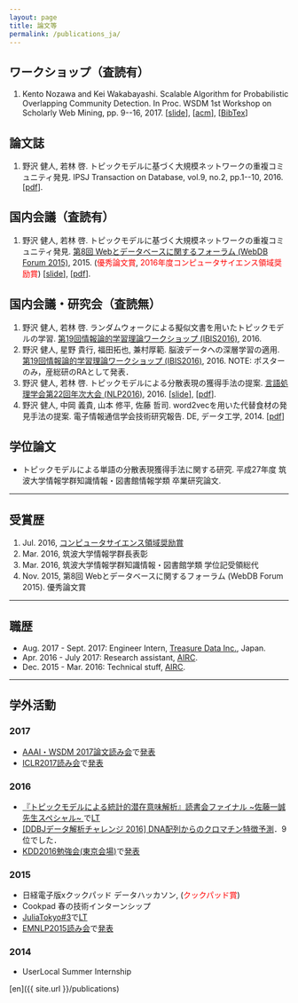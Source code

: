 ```yaml
---
layout: page
title: 論文等
permalink: /publications_ja/
---
```


## ワークショップ（査読有）

1. Kento Nozawa and Kei Wakabayashi. Scalable Algorithm for Probabilistic Overlapping Community Detection. In Proc. WSDM 1st Workshop on Scholarly Web Mining, pp. 9--16, 2017. [[slide](https://ornlcda.github.io/SWM2017/slides/swm_2017-paper_5.pdf)], [[acm](http://dl.acm.org/citation.cfm?id=3057150&CFID=755784727&CFTOKEN=89060339)], [[BibTex](http://nzw0301.github.io/bibtex/nzw-swm2017.bib)]

## 論文誌

1. 野沢 健人, 若林 啓. トピックモデルに基づく大規模ネットワークの重複コミュニティ発見. IPSJ Transaction on Database, vol.9, no.2, pp.1--10, 2016. [[pdf](https://ipsj.ixsq.nii.ac.jp/ej/?action=pages_view_main&active_action=repository_view_main_item_detail&item_id=165288&item_no=1&page_id=13&block_id=8)].

## 国内会議（査読有）

1. 野沢 健人, 若林 啓. トピックモデルに基づく大規模ネットワークの重複コミュニティ発見. [第8回 Webとデータベースに関するフォーラム (WebDB Forum 2015)](http://db-event.jpn.org/webdbf2015/), 2015. (<font color='red'>優秀論文賞</font>, <font color='red'>2016年度コンピュータサイエンス領域奨励賞</font>) [[slide](https://speakerdeck.com/nzw0301/topitukumoderuniyorufen-san-biao-xian-huo-de-shou-fa-falseti-an)], [[pdf](https://ipsj.ixsq.nii.ac.jp/ej/?action=pages_view_main&active_action=repository_view_main_item_detail&item_id=146098&item_no=1&page_id=13&block_id=8)].

## 国内会議・研究会（査読無）

1. 野沢 健人, 若林 啓. ランダムウォークによる擬似文書を用いたトピックモデルの学習. [第19回情報論的学習理論ワークショップ (IBIS2016)](http://ibisml.org/ibis2016/), 2016.
1. 野沢 健人, 星野 貴行, 福田拓也, 兼村厚範. 脳波データへの深層学習の適用. [第19回情報論的学習理論ワークショップ (IBIS2016)](http://ibisml.org/ibis2016/), 2016. NOTE: ポスターのみ，産総研のRAとして発表．
1. 野沢 健人, 若林 啓. トピックモデルによる分散表現の獲得手法の提案. [言語処理学会第22回年次大会 (NLP2016)](http://www.anlp.jp/nlp2016/), 2016. [[slide](https://speakerdeck.com/nzw0301/tohitukumoteruniji-tukuda-gui-mo-netutowakufalsezhong-fu-komiyuniteifa-jian)], [[pdf](http://www.anlp.jp/proceedings/annual_meeting/2016/pdf_dir/B3-2.pdf)].
1. 野沢 健人, 中岡 義貴, 山本 修平, 佐藤 哲司. word2vecを用いた代替食材の発見手法の提案. 電子情報通信学会技術研究報告. DE, データ工学, 2014. [[pdf](http://ci.nii.ac.jp/els/110009950250.pdf?id=ART0010496990&type=pdf&lang=jp&host=cinii&order_no=&ppv_type=0&lang_sw=&no=1474952459&cp=)]

## 学位論文

- トピックモデルによる単語の分散表現獲得手法に関する研究. 平成27年度 筑波大学情報学群知識情報・図書館情報学類 卒業研究論文.

----

## 受賞歴

1. Jul. 2016, [コンピュータサイエンス領域奨励賞](https://www.ipsj.or.jp/award/cs-awardee-2016.html)
1. Mar. 2016, 筑波大学情報学群長表彰
1. Mar. 2016, 筑波大学情報学群知識情報・図書館学類 学位記受領総代
1. Nov. 2015, 第8回 Webとデータベースに関するフォーラム (WebDB Forum 2015). 優秀論文賞

----

## 職歴

- Aug. 2017 - Sept. 2017: Engineer Intern, [Treasure Data Inc.](https://www.treasuredata.com/), Japan.
- Apr. 2016 - July 2017: Research assistant, [AIRC](http://www.airc.aist.go.jp).
- Dec. 2015 - Mar. 2016: Technical stuff, [AIRC](http://www.airc.aist.go.jp).

----

## 学外活動

### 2017

- [AAAI・WSDM 2017論文読み会](https://connpass.com/event/51964/)で[発表](https://ornlcda.github.io/SWM2017/slides/swm_2017-paper_5.pdf)
- [ICLR2017読み会](https://connpass.com/event/57631/)で[発表](https://speakerdeck.com/nzw0301/autoencoding-variational-inference-for-topic-modelsfalsejie-shuo-suraido)

### 2016

- [『トピックモデルによる統計的潜在意味解析』読書会ファイナル ~佐藤一誠先生スペシャル~ ](http://topicmodel.connpass.com/event/27999/) で[LT](https://speakerdeck.com/nzw0301/jie-he-topitukumoderu)
- [[DDBJデータ解析チャレンジ 2016] DNA配列からのクロマチン特徴予測](http://universityofbigdata.net/competition/5749873794088960)．9位でした．
- [KDD2016勉強会(東京会場)](https://atnd.org/events/80771)で[発表](https://speakerdeck.com/nzw0301/topic-modeling-of-short-texts-a-pseudo-document-view)

### 2015

- 日経電子版xクックパッド データハッカソン, (<font color='red'>クックパッド賞</font>)
- Cookpad 春の技術インターンシップ
- [JuliaTokyo#3](http://juliatokyo.connpass.com/event/13218/)で[LT](http://www.slideshare.net/kentonozawa75/cooking-with-julia?ref=http://juliatokyo.connpass.com/event/13218/presentation/)
- [EMNLP2015読み会](http://connpass.com/event/20393/)で[発表](http://www.slideshare.net/kentonozawa75/evaluation-methods-for-unsupervised-word-embeddings-emnlp2015)

### 2014
- UserLocal Summer Internship

[en]({{ site.url }}/publications)
